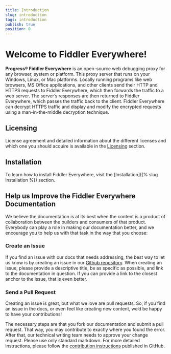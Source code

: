 ```yaml
---
title: Introduction
slug: introduction
tags: introduction
publish: true
position: 0
---
```


# Welcome to Fiddler Everywhere!

**Progress® Fiddler Everywhere** is an open-source web debugging proxy for any browser, system or platform. This proxy server that runs on your Windows, Linux, or Mac platforms. Locally running programs like web browsers, MS Office applications, and other clients send their HTTP and HTTPS requests to Fiddler Everywhere, which then forwards the traffic to a web server. The server’s responses are then returned to Fiddler Everywhere, which passes the traffic back to the client. Fiddler Everywhere can decrypt HTTPS traffic and display and modify the encrypted requests using a man-in-the-middle decryption technique.  

## Licensing

License agreement and detailed information about the different licenses and which one you should acquire is available in the [Licensing](https://www.telerik.com/purchase/license-agreement/fiddler) section.

## Installation

To learn how to install Fiddler Everywhere, visit the [Installation]({% slug installation %}) section.

## Help us Improve the Fiddler Everywhere Documentation

We believe the documentation is at its best when the content is a product of collaboration between the builders and consumers of that product. Everybody can play a role in making our documentation better, and we encourage you to help us with that task in the way that you choose:

### Create an Issue

If you find an issue with our docs that needs addressing, the best way to let us know is by creating an issue in our [Github repository](https://github.com/telerik/fiddler-everywhere-docs). When creating an issue, please provide a descriptive title, be as specific as possible, and link to the documentation in question. If you can provide a link to the closest anchor to the issue, that is even better.

### Send a Pull Request

Creating an issue is great, but what we love are pull requests. So, if you find an issue in the docs, or even feel like creating new content, we’d be happy to have your contributions! 

The necessary steps are that you fork our documentation and submit a pull request. That way, you may contribute to exactly where you found the error. After that, our technical writing team needs to approve your change request. Please use only standard markdown. For more detailed instructions, please follow the [contribution instructions](https://github.com/telerik/fiddler-everywhere-docs#contributing) published in GitHub.

